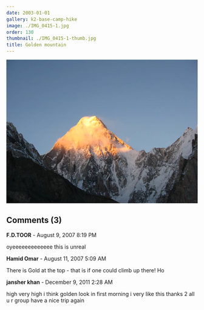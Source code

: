 ```yaml
---
date: 2003-01-01
gallery: k2-base-camp-hike
image: ./IMG_0415-1.jpg
order: 130
thumbnail: ./IMG_0415-1-thumb.jpg
title: Golden mountain
---
```


![Golden mountain](./IMG_0415-1.jpg)

<div id="comments">

## Comments (3)

<div id="comment">

**F.D.TOOR** - August  9, 2007  8:19 PM

oyeeeeeeeeeeeee
this is unreal

</div>

<div id="comment">

**Hamid Omar** - August 11, 2007  5:09 AM

There is Gold at the top - that is if one could climb up there! Ho

</div>

<div id="comment">

**jansher khan** - December  9, 2011  2:28 AM

high very high
i think golden look in first morning
i very like this thanks 2 all u r group
have a nice trip again

</div>

</div>